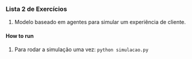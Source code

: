 ### Lista 2 de Exercícios

1. Modelo baseado em agentes para simular um experiência de cliente.

#### How to run

1. Para rodar a simulação uma vez:
`python simulacao.py`


